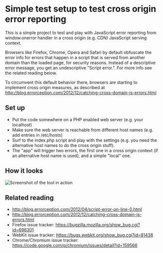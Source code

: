 
Simple test setup to test cross origin error reporting
======================================================

This is a simple project to test and play with JavaScript
error reporting from window.onerror handler in a 
cross origin (e.g. CDN) JavaScript serving context.

Browsers like Firefox, Chrome, Opera and Safari by default obfuscate
the error info for errors that happen in a script that is
served from another domain than the loaded page, for security reasons.
Instead of a descriptive error message, you get an undescriptive "Script error.".
For more info see the related reading below.

To circumvent this default behavior there, browsers are starting to implement
cross origin measures, as described at http://blog.errorception.com/2012/12/catching-cross-domain-js-errors.html


Set up
------

* Put the code somewhere on a PHP enabled web server (e.g. your localhost)
* Make sure the web server is reachable from different host names (e.g. add entries in /etc/hosts)
* Surf to the index.php script and play with the settings (e.g. you need the alternative host names to do the cross origin stuff).
* The "app" will trigger two errors, the first one in a cross origin context (if an alternative host name is used), and a simple "local" one.


How it looks
------------

![Screenshot of the tool in action](https://raw.github.com/soxofaan/crossorigin-js-errorreporting-playground/master/screenshot.png)


Related reading
---------------

* http://blog.errorception.com/2012/04/script-error-on-line-0.html
* http://blog.errorception.com/2012/12/catching-cross-domain-js-errors.html
* Firefox issue tracker: https://bugzilla.mozilla.org/show_bug.cgi?id=696301
* WebKit issue tracker: https://bugs.webkit.org/show_bug.cgi?id=81438
* Chrome/Chromium issue tracker: https://code.google.com/p/chromium/issues/detail?id=159566

